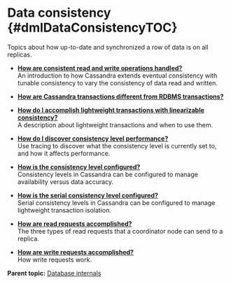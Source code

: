 # Data consistency {#dmlDataConsistencyTOC}

Topics about how up-to-date and synchronized a row of data is on all replicas.

-   **[How are consistent read and write operations handled?](../../cassandra/dml/dmlAboutDataConsistency.md)**  
An introduction to how Cassandra extends eventual consistency with tunable consistency to vary the consistency of data read and written.
-   **[How are Cassandra transactions different from RDBMS transactions?](../../cassandra/dml/dmlTransactionsDiffer.md)**  

-   **[How do I accomplish lightweight transactions with linearizable consistency?](../../cassandra/dml/dmlLtwtTransactions.md)**  
A description about lightweight transactions and when to use them.
-   **[How do I discover consistency level performance?](../../cassandra/dml/dmlCLDiscovery.md)**  
 Use tracing to discover what the consistency level is currently set to, and how it affects performance.
-   **[How is the consistency level configured?](../../cassandra/dml/dmlConfigConsistency.md)**  
Consistency levels in Cassandra can be configured to manage availability versus data accuracy.
-   **[How is the serial consistency level configured?](../../cassandra/dml/dmlConfigSerialConsistency.md)**  
Serial consistency levels in Cassandra can be configured to manage lightweight transaction isolation.
-   **[How are read requests accomplished?](../../cassandra/dml/dmlClientRequestsRead.md)**  
The three types of read requests that a coordinator node can send to a replica.
-   **[How are write requests accomplished?](../../cassandra/dml/dmlClientRequestsWrite.md)**  
How write requests work.

**Parent topic:** [Database internals](../../cassandra/dml/dmlDatabaseInternalsTOC.md)

